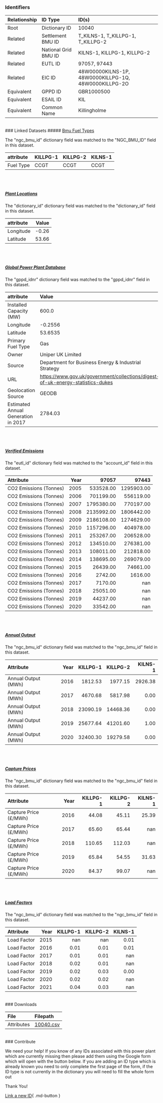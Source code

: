 ### Identifiers

| Relationship   | ID Type              | ID(s)                                                |
|:---------------|:---------------------|:-----------------------------------------------------|
| Root           | Dictionary ID        | 10040                                                |
| Related        | Settlement BMU ID    | T_KILNS-1, T_KILLPG-1, T_KILLPG-2                    |
| Related        | National Grid BMU ID | KILNS-1, KILLPG-1, KILLPG-2                          |
| Related        | EUTL ID              | 97057, 97443                                         |
| Related        | EIC ID               | 48W00000KILNS-1P, 48W0000KILLPG-1Q, 48W0000KILLPG-2O |
| Equivalent     | GPPD ID              | GBR1000500                                           |
| Equivalent     | ESAIL ID             | KIL                                                  |
| Equivalent     | Common Name          | Killingholme                                         |

<br>
### Linked Datasets
##### <a href="https://osuked.github.io/Power-Station-Dictionary/datasets/bmu-fuel-types">Bmu Fuel Types</a>



The "ngc_bmu_id" dictionary field was matched to the "NGC_BMU_ID" field in this dataset.

| attribute   | KILLPG-1   | KILLPG-2   | KILNS-1   |
|:------------|:-----------|:-----------|:----------|
| Fuel Type   | CCGT       | CCGT       | CCGT      |

<br><br>
##### <a href="https://osuked.github.io/Power-Station-Dictionary/datasets/plant-locations">Plant Locations</a>



The "dictionary_id" dictionary field was matched to the "dictionary_id" field in this dataset.

| attribute   |   Value |
|:------------|--------:|
| Longitude   |   -0.26 |
| Latitude    |   53.66 |

<br><br>
##### <a href="https://osuked.github.io/Power-Station-Dictionary/datasets/global-power-plant-database">Global Power Plant Database</a>



The "gppd_idnr" dictionary field was matched to the "gppd_idnr" field in this dataset.

| attribute                           | Value                                                                          |
|:------------------------------------|:-------------------------------------------------------------------------------|
| Installed Capacity (MW)             | 600.0                                                                          |
| Longitude                           | -0.2556                                                                        |
| Latitude                            | 53.6535                                                                        |
| Primary Fuel Type                   | Gas                                                                            |
| Owner                               | Uniper UK Limited                                                              |
| Source                              | Department for Business Energy & Industrial Strategy                           |
| URL                                 | https://www.gov.uk/government/collections/digest-of-uk-energy-statistics-dukes |
| Geolocation Source                  | GEODB                                                                          |
| Estimated Annual Generation in 2017 | 2784.03                                                                        |

<br><br>
##### <a href="https://osuked.github.io/Power-Station-Dictionary/datasets/verified-emissions">Verified Emissions</a>



The "eutl_id" dictionary field was matched to the "account_id" field in this dataset.

| Attribute              |   Year |      97057 |      97443 |
|:-----------------------|-------:|-----------:|-----------:|
| CO2 Emissions (Tonnes) |   2005 |  533528.00 | 1295903.00 |
| CO2 Emissions (Tonnes) |   2006 |  701199.00 |  556119.00 |
| CO2 Emissions (Tonnes) |   2007 | 1795380.00 |  770197.00 |
| CO2 Emissions (Tonnes) |   2008 | 2135992.00 | 1806442.00 |
| CO2 Emissions (Tonnes) |   2009 | 2186108.00 | 1274629.00 |
| CO2 Emissions (Tonnes) |   2010 | 1157296.00 |  404978.00 |
| CO2 Emissions (Tonnes) |   2011 |  253267.00 |  206528.00 |
| CO2 Emissions (Tonnes) |   2012 |  134510.00 |  276381.00 |
| CO2 Emissions (Tonnes) |   2013 |  108011.00 |  212818.00 |
| CO2 Emissions (Tonnes) |   2014 |  138695.00 |  269079.00 |
| CO2 Emissions (Tonnes) |   2015 |   26439.00 |   74661.00 |
| CO2 Emissions (Tonnes) |   2016 |    2742.00 |    1616.00 |
| CO2 Emissions (Tonnes) |   2017 |    7170.00 |     nan    |
| CO2 Emissions (Tonnes) |   2018 |   25051.00 |     nan    |
| CO2 Emissions (Tonnes) |   2019 |   44237.00 |     nan    |
| CO2 Emissions (Tonnes) |   2020 |   33542.00 |     nan    |

<br><br>
##### <a href="https://osuked.github.io/Power-Station-Dictionary/datasets/annual-output">Annual Output</a>



The "ngc_bmu_id" dictionary field was matched to the "ngc_bmu_id" field in this dataset.

| Attribute           |   Year |   KILLPG-1 |   KILLPG-2 |   KILNS-1 |
|:--------------------|-------:|-----------:|-----------:|----------:|
| Annual Output (MWh) |   2016 |    1812.53 |    1977.15 |   2926.38 |
| Annual Output (MWh) |   2017 |    4670.68 |    5817.98 |      0.00 |
| Annual Output (MWh) |   2018 |   23090.19 |   14468.36 |      0.00 |
| Annual Output (MWh) |   2019 |   25677.64 |   41201.60 |      1.00 |
| Annual Output (MWh) |   2020 |   32400.30 |   19279.58 |      0.00 |

<br><br>
##### <a href="https://osuked.github.io/Power-Station-Dictionary/datasets/capture-prices">Capture Prices</a>



The "ngc_bmu_id" dictionary field was matched to the "ngc_bmu_id" field in this dataset.

| Attribute             |   Year |   KILLPG-1 |   KILLPG-2 |   KILNS-1 |
|:----------------------|-------:|-----------:|-----------:|----------:|
| Capture Price (£/MWh) |   2016 |      44.08 |      45.11 |     25.39 |
| Capture Price (£/MWh) |   2017 |      65.60 |      65.44 |    nan    |
| Capture Price (£/MWh) |   2018 |     110.65 |     112.03 |    nan    |
| Capture Price (£/MWh) |   2019 |      65.84 |      54.55 |     31.63 |
| Capture Price (£/MWh) |   2020 |      84.37 |      99.07 |    nan    |

<br><br>
##### <a href="https://osuked.github.io/Power-Station-Dictionary/datasets/load-factors">Load Factors</a>



The "ngc_bmu_id" dictionary field was matched to the "ngc_bmu_id" field in this dataset.

| Attribute   |   Year |   KILLPG-1 |   KILLPG-2 |   KILNS-1 |
|:------------|-------:|-----------:|-----------:|----------:|
| Load Factor |   2015 |     nan    |     nan    |      0.01 |
| Load Factor |   2016 |       0.01 |       0.01 |      0.01 |
| Load Factor |   2017 |       0.01 |       0.01 |    nan    |
| Load Factor |   2018 |       0.02 |       0.01 |    nan    |
| Load Factor |   2019 |       0.02 |       0.03 |      0.00 |
| Load Factor |   2020 |       0.02 |       0.02 |    nan    |
| Load Factor |   2021 |       0.04 |       0.03 |    nan    |


<br>
### Downloads


| File       | Filepath                                                                              |
|:-----------|:--------------------------------------------------------------------------------------|
| Attributes | [10040.csv](https://osuked.github.io/Power-Station-Dictionary/object_attrs/10040.csv) |


<br>
### Contribute

We need your help! If you know of any IDs associated with this power plant which are currently missing then please add them using the Google form which will open with the button below. If you are adding an ID type which is already known you need to only complete the first page of the form, if the ID type is not currently in the dictionary you will need to fill the whole form out

Thank You!

[Link a new ID](https://docs.google.com/forms/d/e/1FAIpQLSc5jRsQ7NgiLLXbwo9PUdwTQyuqbRwThltG56-o6NVSe7E_nw/viewform?usp=pp_url&entry.251912331=10040){ .md-button }